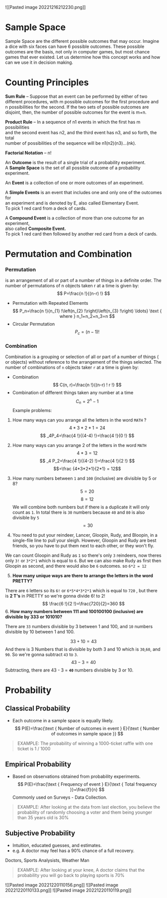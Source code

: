 ![[Pasted image 20221216212230.png]]

# Sample Space
Sample Space are the different possible outcomes that may occur. Imagine a dice with six faces can have 6 possible outcomes. These possible outcomes are the basis, not only in computer games, but most chance games that ever existed. Let us determine how this concept works and how can we use it in decision making.

# Counting Principles
**Sum Rule** – Suppose that an event can be performed by either of two different  procedures, with m possible outcomes for the first procedure and n possibilities  for the second. If the two sets of possible outcomes are disjoint, then, the  number of possible outcomes for the event is m+n.  

**Product Rule** – In a sequence of n1 events in which the first has m possibilities  
and the second event has n2, and the third event has n3, and so forth, the total  
number of possibilities of the sequence will be n1(n2)(n3)...(nk).  

**Factorial Notation** – n!


An **Outcome** is the result of a single trial of a probability experiment.  
A **Sample Space** is the set of all possible outcome of a probability experiment.

An **Event** is a collection of one or more outcomes of an experiment.  

A **Simple Events** is an event that includes one and only one of the outcomes for  
an experiment and is denoted by E, also called Elementary Event.  
To pick 1 red card from a deck of cards.  

A **Compound Event** is a collection of more than one outcome for an experiment,  
also called **Composite Event.**  
To pick 1 red card then followed by another red card from a deck of cards.

# Permutation and Combination

### Permutation
is an arrangement of all or part of a number of things in a definite order. The number of permutations of n objects taken r at a time is given by:
$$
P=\frac{n !}{(n-r) !}
$$

- Permutation with Repeated Elements
$$
P_n=\frac{n !}{n_{1} !\left(n_{2} !\right)\left(n_{3} !\right) \ldots} \text { where } n_1+n_2+n_3=n
$$
- Circular Permutation
$$
P_c=(n-1) !
$$
### Combination

Combination is a grouping or selection of all or part of a number of things ( or objects) without reference to the arrangement of the things selected. The number of combinations of `n` objects taker `r` at a time is given by:
- Combination
$$
C(n, r)=\frac{n !}{(n-r) ! r !}
$$
- Combination of different things taken any number at a time
$$
C_n=2^n-1
$$
Example problems:
1. How many ways can you arrange all the letters in the word `MATH` ?  
$$4 *3*2*1 = 24$$
$$
 _4P_4=\frac{4 !}{(4-4) !}=\frac{4 !}{0 !}
$$
2. How many ways can you arrange 2 of the letters in the word `MATH`
$$4 *3 = 12$$
$$
_4 P_2=\frac{4 !}{(4-2) !}=\frac{4 !}{2 !}
$$
$$=\frac {4*3*2*1}{2*1} = 12$$

3. How many numbers between `1` and `100` (inclusive) are divisible by 5 or 8?
$$5 = 20$$
$$8 = 12$$
We will combine both numbers but if there is a duplicate it will only count as `1`.
In total there is `30` numbers because `40` and `80` is also divisible by `5`
$$= 30$$

4. You need to put your reindeer, Lancer, Gloopin, Rudy, and Bloopin, in a single-file line to pull your sleigh. However, Gloopin and Rudy are best friends, so you have to put them next to each other, or they won't fly.

We can count Gloopin and Rudy as `1` so there's only `3` reindeers, now theres only `3!` or `3*2*1` which is equal to `6`.
But we can also make Rudy as first then Gloopin as second, and there would also be `6` outcomes.
so `6*2 = 12`

5. **How many unique ways are there to arrange the letters in the word PRETTY?**

There are `6` letters so its `6!` or `6*5*4*3*2*1` which is equal to `720` , but there is **2 T's** in PRETTY so we're gonna divide 6! to 2!
$$
\frac{6 !}{2 !}=\frac{720}{2}=360
$$
6. **How many numbers between 111 and 100100100 (inclusive) are divisible by 333 or 101010?**

There are `33` numbers divisible by 3 between 1 and 100, and `10` numbers divisible by 10 between 1 and 100.

$$33 + 10=43$$
And there is 3 Numbers that is divisible by both 3 and 10 which is `30`,`60`, and `90`. So we're gonna subtract `43` to `3`.
$$43-3=40$$
Subtracting, there are 43 - 3 = **`40`** numbers divisible by 3 or 10.


# Probability

## Classical Probability
- Each outcome in a sample space is equally likely.
$$
P(E)=\frac{\text { Number of outcomes in event } E}{\text { Number of outcomes in sample space }}
$$
>EXAMPLE:
	 The probability of winning a 1000-ticket raffle with one ticket is 1 / 1000

## Empirical Probability
- Based on observations obtained from probability experiments.
$$
P(E)=\frac{\text { Frequency of event } E}{\text { Total frequency }}=\frac{f}{n}
$$
Commonly used on Surveys - Data Collection.

>EXAMPLE:
After looking at the data from last election, you believe the probability of randomly choosing a voter and them being younger than 35 years old is 30%

## Subjective Probability
- Intuition, educated guesses, and estimates.
- e.g. A doctor may feel has a 90% chance of a full recovery. 

Doctors, Sports Analysists, Weather Man

>EXAMPLE:
After looking at your knee, A doctor claims that the probability you will go back to playing sports is 70%

![[Pasted image 20221220110156.png]]
![[Pasted image 20221220110133.png]]
![[Pasted image 20221220110119.png]]